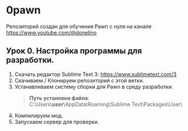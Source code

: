 # 0pawn
Репозиторий создан для обучения Pawn с нуля на канале https://www.youtube.com/@donelino

## Урок 0. Настройка программы для разработки.

1. Скачать редактор Sublime Text 3: https://www.sublimetext.com/3
2. Скачиваем / Клонируем репозиторий с этой ветки.
3. Устанавливаем систему сборки для Pawn в среду разработки.
	> **Путь установки файла**: C:\Users\\**_user_**\AppData\Roaming\Sublime Text\Packages\User\
4. Компилируем мод.
5. Запускаем сервер для проверки.